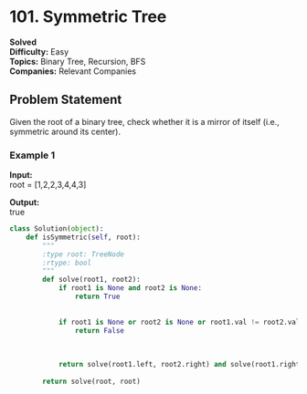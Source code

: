 # 101. Symmetric Tree

**Solved**  
**Difficulty:** Easy  
**Topics:** Binary Tree, Recursion, BFS  
**Companies:** Relevant Companies  

## Problem Statement  

Given the root of a binary tree, check whether it is a mirror of itself (i.e., symmetric around its center).  

### Example 1  

**Input:**  
root = [1,2,2,3,4,4,3]

**Output:**  
true

```python
class Solution(object):
    def isSymmetric(self, root):
        """
        :type root: TreeNode
        :rtype: bool
        """
        def solve(root1, root2):
            if root1 is None and root2 is None:
                return True
        
            
            if root1 is None or root2 is None or root1.val != root2.val:
                return False
            
            
            
            return solve(root1.left, root2.right) and solve(root1.right, root2.left)
        
        return solve(root, root)
